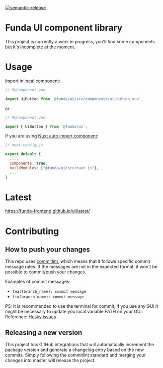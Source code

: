 [![semantic-release](https://img.shields.io/badge/%20%20%F0%9F%93%A6%F0%9F%9A%80-semantic--release-e10079.svg)](https://github.com/semantic-release/semantic-release)

# Funda UI component library

This project is currently a work in progress, you'll find some components but it's incomplete at the moment.

# Usage

Import in local component:

```js
// MyComponent.vue

import UiButton from '@funda/ui/src/components/ui-button.vue';
```

or

```js
// MyComponent.vue

import { UiButton } from '@funda/ui';
```

If you are using [Nuxt auto import component](https://nuxtjs.org/docs/2.x/directory-structure/components):

```js
// nuxt.config.js

export default {
  ...,
  components: true,
  buildModules: ["@funda/ui/src/nuxt.js"],
  ...
}
```

# Latest

https://funda-frontend.github.io/ui/latest/

# Contributing

## How to push your changes

This repo uses [commitlint](https://github.com/conventional-changelog/commitlint), which means that it follows specific commit message rules.
If the messages are not in the expected format, it won't be possible to commit/push your changes.

Examples of commit messages:

* `feat(branch_name): commit message`
* `fix(branch_name): commit message`

PS: It is recommended to use the terminal for commit, if you use any GUI it might be necessary to update you local variable PATH on your GUI.
Reference: [Husky issues](https://typicode.github.io/husky/#/?id=command-not-found)

## Releasing a new version

This project has GitHub integrations that will automatically increment the package version and generate a changelog entry based on the new commits.
Simply following the commitlint standard and merging your changes into master will release the project.
